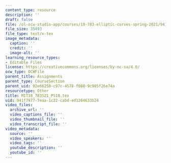 ```yaml
---
content_type: resource
description: ''
draft: false
file: /ol-ocw-studio-app/courses/18-783-elliptic-curves-spring-2021/941f79777eaa1c22cabded1264633b24_MIT18_783S21_PS10.tex
file_size: 35493
file_type: text/x-tex
image_metadata:
  caption: ''
  credit: ''
  image-alt: ''
learning_resource_types:
- Editable Files
license: https://creativecommons.org/licenses/by-nc-sa/4.0/
ocw_type: OCWFile
parent_title: Assignments
parent_type: CourseSection
parent_uid: 92e66250-c97c-4578-f088-9c985f26e74a
resourcetype: Other
title: MIT18_783S21_PS10.tex
uid: 941f7977-7eaa-1c22-cabd-ed1264633b24
video_files:
  archive_url: ''
  video_captions_file: ''
  video_thumbnail_file: ''
  video_transcript_file: ''
video_metadata:
  source: ''
  video_speakers: ''
  video_tags: ''
  youtube_description: ''
  youtube_id: ''
---
```

